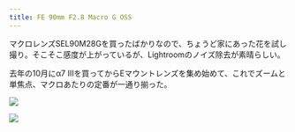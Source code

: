 ```yaml
---
title: FE 90mm F2.8 Macro G OSS
---
```


マクロレンズSEL90M28Gを買ったばかりなので、ちょうど家にあった花を試し撮り。そこそこ感度が上がっているが、Lightroomのノイズ除去が素晴らしい。

去年の10月にα7 IIIを買ってからEマウントレンズを集め始めて、これでズームと単焦点、マクロあたりの定番が一通り揃った。

![](https://photos.apkas.net/medium/202403/20240325-220457.webp)

![](https://photos.apkas.net/medium/202403/20240325-220558.webp)
